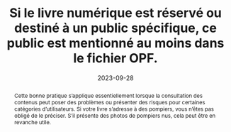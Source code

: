 ---
N: '95'
Rubrique: Identification et contact
title: Si le livre numérique est réservé ou destiné à un public spécifique, ce public est mentionné au moins dans le fichier OPF. 
detail: Si le site est réservé ou destiné à un public spécifique, ce public est mentionné au moins sur la page d'accueil. 
abstract: Cette bonne pratique s’applique essentiellement lorsque la consultation des contenus peut poser des problèmes ou présenter des risques pour certaines catégories d’utilisateurs. Si votre livre s’adresse à des pompiers, vous n’êtes pas obligé de le préciser. S’il présente des photos de pompiers nus, cela peut être en revanche utile.
categories: ["Informations avant achat"]
agrege: O4095-E010
opquast: '4 095'
indiceebook: '10'
description: "Règle n° 010"
weight:  010
actif: '1'
layout: rules
date: 2023-09-28
tags: ["", ""]
objectif: ["Éviter les déceptions", "Avertir les utilisateurs"]
Meo: ["Faire figurer sur la page d'accueil un message d'avertissement explicite sur la nature des contenus et le public auquel ils sont destinés ou réservés."]
Controle: "Pour tout livre dont la consultation peut choquer ou n'être pas adaptée à une certaine catégorie de la population (mineurs, etc.), vérifier la présence d'un message d'avertissement explicite en page de garde, sur la nature des contenus proposés et sur le public auquel ils sont destinés ou réservés."
Author: ["Opquast", "SNE"]
steps: ["", ""]
---